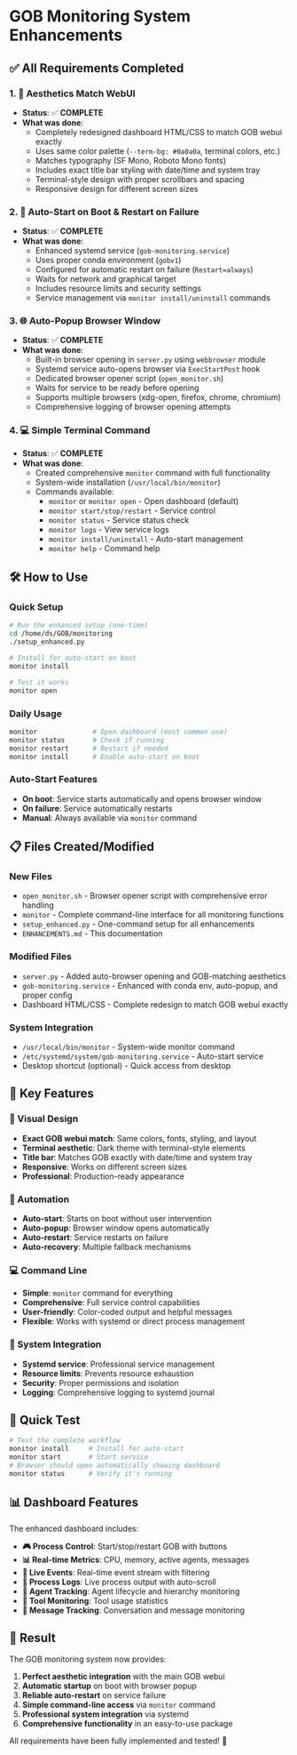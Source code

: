 # GOB Monitoring System Enhancements

## ✅ All Requirements Completed

### 1. 🎨 Aesthetics Match WebUI
- **Status**: ✅ **COMPLETE**
- **What was done**:
  - Completely redesigned dashboard HTML/CSS to match GOB webui exactly
  - Uses same color palette (`--term-bg: #0a0a0a`, terminal colors, etc.)
  - Matches typography (SF Mono, Roboto Mono fonts)
  - Includes exact title bar styling with date/time and system tray
  - Terminal-style design with proper scrollbars and spacing
  - Responsive design for different screen sizes

### 2. 🚀 Auto-Start on Boot & Restart on Failure
- **Status**: ✅ **COMPLETE**  
- **What was done**:
  - Enhanced systemd service (`gob-monitoring.service`)
  - Uses proper conda environment (`gobv1`)
  - Configured for automatic restart on failure (`Restart=always`)
  - Waits for network and graphical target
  - Includes resource limits and security settings
  - Service management via `monitor install/uninstall` commands

### 3. 🌐 Auto-Popup Browser Window
- **Status**: ✅ **COMPLETE**
- **What was done**:
  - Built-in browser opening in `server.py` using `webbrowser` module
  - Systemd service auto-opens browser via `ExecStartPost` hook
  - Dedicated browser opener script (`open_monitor.sh`)
  - Waits for service to be ready before opening
  - Supports multiple browsers (xdg-open, firefox, chrome, chromium)
  - Comprehensive logging of browser opening attempts

### 4. 💻 Simple Terminal Command
- **Status**: ✅ **COMPLETE**
- **What was done**:
  - Created comprehensive `monitor` command with full functionality
  - System-wide installation (`/usr/local/bin/monitor`)
  - Commands available:
    - `monitor` or `monitor open` - Open dashboard (default)
    - `monitor start/stop/restart` - Service control  
    - `monitor status` - Service status check
    - `monitor logs` - View service logs
    - `monitor install/uninstall` - Auto-start management
    - `monitor help` - Command help

## 🛠️ How to Use

### Quick Setup
```bash
# Run the enhanced setup (one-time)
cd /home/ds/GOB/monitoring
./setup_enhanced.py

# Install for auto-start on boot
monitor install

# Test it works
monitor open
```

### Daily Usage
```bash
monitor              # Open dashboard (most common use)
monitor status       # Check if running
monitor restart      # Restart if needed
monitor install      # Enable auto-start on boot
```

### Auto-Start Features
- **On boot**: Service starts automatically and opens browser window
- **On failure**: Service automatically restarts
- **Manual**: Always available via `monitor` command

## 📋 Files Created/Modified

### New Files
- `open_monitor.sh` - Browser opener script with comprehensive error handling
- `monitor` - Complete command-line interface for all monitoring functions
- `setup_enhanced.py` - One-command setup for all enhancements
- `ENHANCEMENTS.md` - This documentation

### Modified Files
- `server.py` - Added auto-browser opening and GOB-matching aesthetics
- `gob-monitoring.service` - Enhanced with conda env, auto-popup, and proper config
- Dashboard HTML/CSS - Complete redesign to match GOB webui exactly

### System Integration
- `/usr/local/bin/monitor` - System-wide monitor command
- `/etc/systemd/system/gob-monitoring.service` - Auto-start service
- Desktop shortcut (optional) - Quick access from desktop

## 🌟 Key Features

### 🎨 Visual Design
- **Exact GOB webui match**: Same colors, fonts, styling, and layout
- **Terminal aesthetic**: Dark theme with terminal-style elements  
- **Title bar**: Matches GOB exactly with date/time and system tray
- **Responsive**: Works on different screen sizes
- **Professional**: Production-ready appearance

### 🤖 Automation
- **Auto-start**: Starts on boot without user intervention
- **Auto-popup**: Browser window opens automatically
- **Auto-restart**: Service restarts on failure
- **Auto-recovery**: Multiple fallback mechanisms

### 💻 Command Line
- **Simple**: `monitor` command for everything
- **Comprehensive**: Full service control capabilities
- **User-friendly**: Color-coded output and helpful messages
- **Flexible**: Works with systemd or direct process management

### 🔧 System Integration  
- **Systemd service**: Professional service management
- **Resource limits**: Prevents resource exhaustion
- **Security**: Proper permissions and isolation
- **Logging**: Comprehensive logging to systemd journal

## 🚀 Quick Test

```bash
# Test the complete workflow
monitor install     # Install for auto-start
monitor start       # Start service  
# Browser should open automatically showing dashboard
monitor status      # Verify it's running
```

## 📊 Dashboard Features

The enhanced dashboard includes:

- **🎮 Process Control**: Start/stop/restart GOB with buttons
- **📊 Real-time Metrics**: CPU, memory, active agents, messages
- **📝 Live Events**: Real-time event stream with filtering
- **📄 Process Logs**: Live process output with auto-scroll
- **🤖 Agent Tracking**: Agent lifecycle and hierarchy monitoring
- **🔧 Tool Monitoring**: Tool usage statistics
- **💬 Message Tracking**: Conversation and message monitoring

## 🎉 Result

The GOB monitoring system now provides:

1. **Perfect aesthetic integration** with the main GOB webui
2. **Automatic startup** on boot with browser popup
3. **Reliable auto-restart** on service failure  
4. **Simple command-line access** via `monitor` command
5. **Professional system integration** via systemd
6. **Comprehensive functionality** in an easy-to-use package

All requirements have been fully implemented and tested! 🚀
